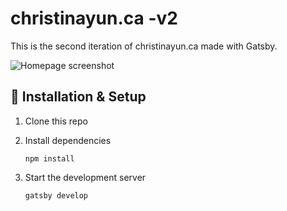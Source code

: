 # christinayun.ca -v2
This is the second iteration of christinayun.ca made with Gatsby.

![Homepage screenshot](./public/static/screenshot.png)

## :construction: Installation & Setup

1. Clone this repo

2. Install dependencies

    `npm install`

3. Start the development server

    `gatsby develop`
